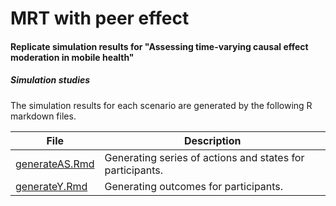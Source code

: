 # MRT with peer effect

#### Replicate simulation results for "Assessing time-varying causal effect moderation in mobile health" 

##### Simulation studies

The simulation results for each scenario are generated by the following R markdown files.

File | Description
---- | ----
[generateAS.Rmd](generateAS.Rmd) | Generating series of actions and states for participants. 
[generateY.Rmd](generateY.Rmd) | Generating outcomes for participants. 

